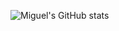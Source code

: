 ![Miguel's GitHub stats](https://github-readme-stats.vercel.app/api?username=miguelrochabh&show_icons=true&theme=dark&hide=prs)</br>
